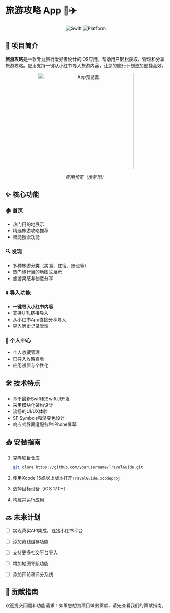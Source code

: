 # 旅游攻略 App 📱✈️

<div align="center">
  
![Swift](https://img.shields.io/badge/Swift-5.9-orange.svg)
![Platform](https://img.shields.io/badge/platform-iOS-blue.svg)

</div>

## 📖 项目简介

**旅游攻略**是一款专为旅行爱好者设计的iOS应用，帮助用户轻松获取、管理和分享旅游攻略。应用支持一键从小红书导入旅游内容，让您的旅行计划更加便捷高效。

<div align="center">
  <img src="app_preview.png" alt="App预览图" width="300"/>
  <p><i>应用预览（示意图）</i></p>
</div>

## ✨ 核心功能

### 🏠 首页
- 热门目的地展示
- 精选旅游攻略推荐
- 智能搜索功能

### 🔍 发现
- 多种旅游分类（美食、住宿、景点等）
- 热门旅行目的地图文展示
- 旅游灵感与创意分享

### ⬇️ 导入功能
- **一键导入小红书内容**
- 支持URL链接导入
- 从小红书App直接分享导入
- 导入历史记录管理

### 👤 个人中心
- 个人收藏管理
- 已导入攻略查看
- 应用设置与个性化

## 🛠 技术特点

- 基于最新Swift和SwiftUI开发
- 采用模块化架构设计
- 流畅的UI/UX体验
- SF Symbols和渐变色设计
- 响应式界面适配各种iPhone屏幕

## 📥 安装指南

1. 克隆项目仓库
   ```bash
   git clone https://github.com/yourusername/TravelGuide.git
   ```

2. 使用Xcode 15或以上版本打开`TravelGuide.xcodeproj`

3. 选择目标设备（iOS 17.0+）

4. 构建并运行应用

## 🔜 未来计划

- [ ] 实现真实API集成，连接小红书平台
- [ ] 添加离线缓存功能
- [ ] 支持更多社交平台导入
- [ ] 增加地图导航功能
- [ ] 添加评论和评分系统



## 👥 贡献指南

欢迎提交问题和功能请求！如果您想为项目做出贡献，请先查看我们的贡献指南。


